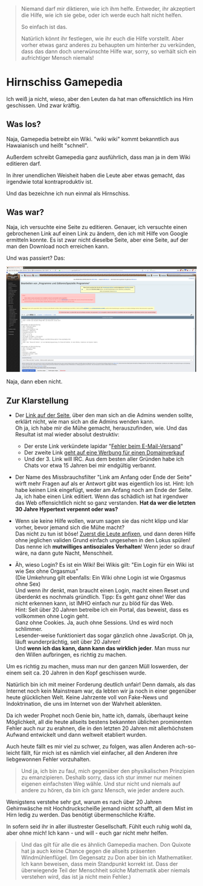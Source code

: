 > Niemand darf mir diktieren, wie ich ihm helfe.
> Entweder, ihr akzeptiert die Hilfe, wie ich sie gebe, oder ich werde euch halt nicht helfen.
>
> So einfach ist das.
>
> Natürlich könnt ihr festlegen, wie ihr euch die Hilfe vorstellt.
> Aber vorher etwas ganz anderes zu behaupten um hinterher zu verkünden,
> dass das dann doch unerwünschte Hilfe war, sorry, so verhält sich ein aufrichtiger Mensch niemals!

# Hirnschiss Gamepedia

Ich weiß ja nicht, wieso, aber den Leuten da hat man offensichtlich ins Hirn geschissen.  Und zwar kräftig.

## Was los?

Naja, Gamepedia betreibt ein Wiki.  "wiki wiki" kommt bekanntlich aus Hawaianisch und heißt "schnell".

Außerdem schreibt Gamepedia ganz ausführlich, dass man ja in dem Wiki editieren darf.

In ihrer unendlichen Weisheit haben die Leute aber etwas gemacht, das irgendwie total kontraproduktiv ist.

Und das bezeichne ich nun einmal als Hirnschiss.

## Was war?

Naja, ich versuchte eine Seite zu editieren.
Genauer, ich versuchte einen gebrochenen Link auf einen Link zu ändern, den ich mit Hilfe von Google ermitteln konnte.
Es ist zwar nicht dieselbe Seite, aber eine Seite, auf der man den Download noch erreichen kann.

Und was passiert?  Das:

![Diese Aktion wurde automatisch als schädlich erkannt und deshalb nicht ausgeführt.](gamepedia-wtf-2019-02-17.png)

Naja, dann eben nicht.

## Zur Klarstellung

- Der [Link auf der Seite](https://minecraft-de.gamepedia.com/Minecraft_Wiki:Leitung), über den man sich an die Admins
wenden sollte, erklärt nicht, wie man sich an die Admins wenden kann.  
  Oh ja, ich habe mir die Mühe gemacht, herauszufinden, wie.  Und das Resultat ist mal wieder absolut destruktiv:
  - Der erste Link verkündete lapidar "[Fehler beim E-Mail-Versand](https://minecraft-de.gamepedia.com/Spezial:E-Mail_senden/Oliver_Scholz)"
  - Der zweite Link [geht auf eine Werbung für einen Domainverkauf](http://minecraft.de/member.php?28691-RockGermany)
  - Und der 3. Link will IRC.  Aus dem besten aller Gründen habe ich Chats vor etwa 15 Jahren bei mir endgültig verbannt.

- Der Name des Missbrauchsfilter "Link am Anfang oder Ende der Seite" wirft mehr Fragen auf als er Antwort gibt was eigentlich los ist.
  Hint:  Ich habe keinen Link eingefügt, weder am Anfang noch am Ende der Seite.  Ja, ich habe einen Link editiert.
  Wenn das schädlich ist hat irgendwer das Web offensichtlich nicht so ganz verstanden.
  **Hat da wer die letzten 30 Jahre Hypertext verpennt oder was?**

- Wenn sie keine Hilfe wollen, warum sagen sie das nicht klipp und klar vorher, bevor jemand sich die Mühe macht?  
  Das nicht zu tun ist böse!  [Zuerst die Leute anfixen](https://minecraft-de.gamepedia.com/Minecraft_Wiki:%C3%9Cber), und dann deren Hilfe ohne jeglichen validen Grund einfach ungesehen in den Lokus spülen!  
  Das nenne ich **mutwilliges antisoziales Verhalten**!  Wenn jeder so drauf wäre, na dann gute Nacht, Menschheit.

- Äh, wieso Login?  Es ist ein Wiki!  Bei Wikis gilt:  "Ein Login für ein Wiki ist wie Sex ohne Orgasmus"  
  (Die Umkehrung gilt ebenfalls:  Ein Wiki ohne Login ist wie Orgasmus ohne Sex)  
  Und wenn ihr denkt, man braucht einen Login, macht einen Reset und überdenkt es nochmals gründlich.  Tipp:  Es geht ganz ohne!
  Wer das nicht erkennen kann, ist IMHO einfach nur zu blöd für das Web.  
  Hint:  Seit über 20 Jahren betreibe ich ein Portal, das beweist, dass es vollkommen ohne Login geht.  
  Ganz ohne Cookies.  Ja, auch ohne Sessions.  Und es wird noch schlimmer.  
  Lesender-weise funktioniert das sogar gänzlich ohne JavaScript.  Oh ja, läuft wunderprächtig, seit über 20 Jahren!  
  Und **wenn ich das kann, dann kann das wirklich jeder**.  Man muss nur den Willen aufbringen, es richtig zu machen.  
  
Um es richtig zu machen, muss man nur den ganzen Müll loswerden, der einem seit ca. 20 Jahren in den Kopf geschissen wurde.

Natürlich bin ich mit meiner Forderung deutlich unfair!
Denn damals, als das Internet noch kein Mainstream war,
da lebten wir ja noch in einer gegenüber heute glücklichen Welt.
Keine Jahrzente voll von Fake-News und Indoktrination,
die uns im Internet von der Wahrheit ablenkten.

Da ich weder Prophet noch Genie bin, hatte ich, damals, überhaupt keine Möglichkeit,
all die heute allseits bestens bekannten üblichen prominenten Fehler auch nur zu erahnen,
die in den letzten 20 Jahren mit allerhöchstem Aufwand entwickelt und dann weltweit etabliert wurden.

Auch heute fällt es mir viel zu schwer, zu folgen, was allen Anderen ach-so-leicht fällt,
für mich ist es nämlich viel einfacher, all den Anderen ihre liebgewonnen Fehler vorzuhalten. 

> Und ja, ich bin zu faul, mich gegenüber den physikalischen Prinzipien zu emanzipieren.
> Deshalb sorry, dass ich stur immer nur meinen eigenen einfachsten Weg wähle.
> Und stur nicht und niemals auf andere zu hören, da bin ich ganz Mensch, wie jeder andere auch.

Wenigstens verstehe sehr gut, warum es nach über 20 Jahren Gehirnwäsche mit Hochdruckscheiße
jemand nicht schafft, all dem Mist im Hirn ledig zu werden.  Das benötigt übermenschliche Kräfte.

In sofern seid ihr in aller illustrester Gesellschaft.  Fühlt euch ruhig wohl da, aber ohne mich!
Ich kann - und will - euch gar nicht mehr helfen.

> Und das gilt für alle die es ähnlich Gamepedia machen.
> Don Quixote hat ja auch keine Chance gegen die allseits präsenten Windmühlenflügel.
> (Im Gegensatz zu Don aber bin ich Mathematiker.  Ich kann beweisen, dass mein Standpunkt korrekt ist.
> Dass der überwiegende Teil der Menschheit solche Mathematik aber niemals verstehen wird, das ist ja nicht mein Fehler.)
